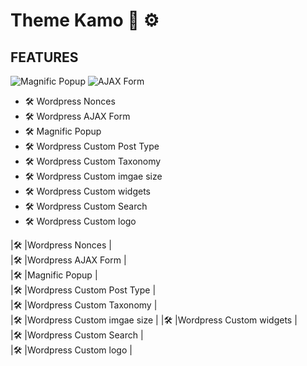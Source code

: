# Theme Kamo :art: :gear:

## FEATURES

![Magnific Popup](https://img.shields.io/badge/Magnific-Popup-green)
![AJAX Form](https://img.shields.io/badge/AJAX-Form-blue)


- :hammer_and_wrench:  Wordpress Nonces
- :hammer_and_wrench:  Wordpress AJAX Form
- :hammer_and_wrench:  Magnific Popup
- :hammer_and_wrench:  Wordpress Custom Post Type
- :hammer_and_wrench:  Wordpress Custom Taxonomy
- :hammer_and_wrench:  Wordpress Custom imgae size
- :hammer_and_wrench:  Wordpress Custom widgets
- :hammer_and_wrench:  Wordpress Custom Search
- :hammer_and_wrench:  Wordpress Custom logo


|:hammer_and_wrench:   |Wordpress Nonces   |   
|:hammer_and_wrench:   |Wordpress AJAX Form   |  
|:hammer_and_wrench:   |Magnific Popup   |   
|:hammer_and_wrench:   |Wordpress Custom Post Type   |   
|:hammer_and_wrench:   |Wordpress Custom Taxonomy   |   
|:hammer_and_wrench:   |Wordpress Custom imgae size   | 
|:hammer_and_wrench:   |Wordpress Custom widgets   |   
|:hammer_and_wrench:   |Wordpress Custom Search   |   
|:hammer_and_wrench:   |Wordpress Custom logo   |   